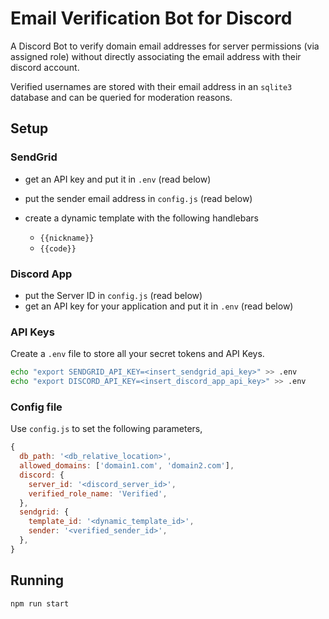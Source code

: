 # Email Verification Bot for Discord
A Discord Bot to verify domain email addresses for server permissions (via assigned role) without directly associating the email address with their discord account.

Verified usernames are stored with their email address in an `sqlite3` database and can be queried for moderation reasons.



## Setup

### SendGrid

- get an API key and put it in `.env`  (read below)
- put the sender email address in `config.js` (read below)

- create a dynamic template with the following handlebars
  - `{{nickname}}`
  - `{{code}}`



### Discord App

- put the Server ID in `config.js` (read below)
- get an API key for your application and put it in `.env` (read below)



### API Keys

Create a `.env` file to store all your secret tokens and API Keys.

```bash
echo "export SENDGRID_API_KEY=<insert_sendgrid_api_key>" >> .env
echo "export DISCORD_API_KEY=<insert_discord_app_api_key>" >> .env
```



### Config file

Use `config.js` to set the following parameters,

```js
{
  db_path: '<db_relative_location>',
  allowed_domains: ['domain1.com', 'domain2.com'],
  discord: {
    server_id: '<discord_server_id>',
    verified_role_name: 'Verified',
  },
  sendgrid: {
    template_id: '<dynamic_template_id>',
    sender: '<verified_sender_id>',
  },
}
```



## Running

```bash
npm run start
```

